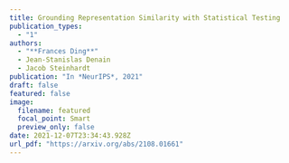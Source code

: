 ```yaml
---
title: Grounding Representation Similarity with Statistical Testing
publication_types:
  - "1"
authors:
  - "**Frances Ding**"
  - Jean-Stanislas Denain
  - Jacob Steinhardt
publication: "In *NeurIPS*, 2021"
draft: false
featured: false
image:
  filename: featured
  focal_point: Smart
  preview_only: false
date: 2021-12-07T23:34:43.928Z
url_pdf: "https://arxiv.org/abs/2108.01661"
---
```

